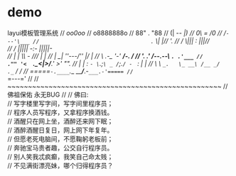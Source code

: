 # demo
layui模板管理系统
//                                        _oo0oo_
//                                       o8888888o
//                                       88" . "88
//                                       (| -_- |)
//                                       0\  =  /0
//                                     ___/`---'\___
//                                   .` \\|     |// '.
//                                  / \\|||  :  |||// \
//                                 / _||||| -:- |||||- \
//                                |   | \\\  -  /// |   |
//                                | \_|  ''\---/''  |_/ |
//                                \  .-\__  '-'  ___/-. /
//                              ___'. .'  /--.--\  `. .'___
//                           ."" '<  `.___\_<|>_/___.' >' "".
//                          | | :  `- \`.;`\ _ /`;.`/ - ` : | |
//                          \  \ `_.   \_ __\ /__ _/   ._` /  /
//                      =====`-.____`.___ \_____/___.-`___.-'=====
//                                        `=---='
//
//                 ~~~~~~~~~~~~~~~~~~~~~~~~~~~~~~~~~~~~~~~~~~~~~~~~~~~~
//                               佛祖保佑                         永无BUG
//
//                    佛曰:  
//                    写字楼里写字间，写字间里程序员；  
//                    程序人员写程序，又拿程序换酒钱。  
//                    酒醒只在网上坐，酒醉还来网下眠；  
//                    酒醉酒醒日复日，网上网下年复年。  
//                    但愿老死电脑间，不愿鞠躬老板前；  
//                    奔驰宝马贵者趣，公交自行程序员。  
//                    别人笑我忒疯癫，我笑自己命太贱；  
//                    不见满街漂亮妹，哪个归得程序员？ 
